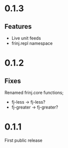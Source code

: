 0.1.3
====

Features
---

* Live unit feeds
* frinj.repl namespace

0.1.2
====

Fixes
---

Renamed frinj.core functions;

* fj-less -> fj-less?
* fj-greater -> fj-greater?


0.1.1
===

First public release
